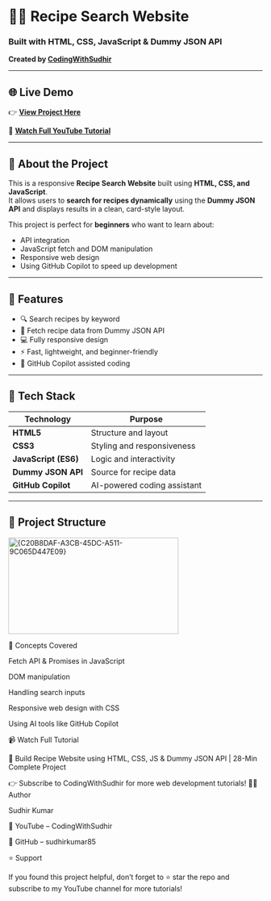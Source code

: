# 🧑‍🍳 Recipe Search Website  
### Built with HTML, CSS, JavaScript & Dummy JSON API  
**Created by [CodingWithSudhir](https://www.youtube.com/@CodingWithSudhir)**  

---

## 🌐 Live Demo  
👉 **[View Project Here](https://sudhirkumar85.github.io/recipe-search-project-codingwithsudhir/)**  

🎥 **[Watch Full YouTube Tutorial](https://youtu.be/MZ5sn8F1gvs)**  

---

## 📖 About the Project  
This is a responsive **Recipe Search Website** built using **HTML, CSS, and JavaScript**.  
It allows users to **search for recipes dynamically** using the **Dummy JSON API** and displays results in a clean, card-style layout.  

This project is perfect for **beginners** who want to learn about:
- API integration  
- JavaScript fetch and DOM manipulation  
- Responsive web design  
- Using GitHub Copilot to speed up development  

---

## 🚀 Features  
- 🔍 Search recipes by keyword  
- 🍲 Fetch recipe data from Dummy JSON API  
- 💻 Fully responsive design  
- ⚡ Fast, lightweight, and beginner-friendly  
- 🤖 GitHub Copilot assisted coding  

---

## 🧩 Tech Stack  
| Technology | Purpose |
|-------------|----------|
| **HTML5** | Structure and layout |
| **CSS3** | Styling and responsiveness |
| **JavaScript (ES6)** | Logic and interactivity |
| **Dummy JSON API** | Source for recipe data |
| **GitHub Copilot** | AI-powered coding assistant |

---

## 📂 Project Structure  
<img width="337" height="191" alt="{C20B8DAF-A3CB-45DC-A511-9C065D447E09}" src="https://github.com/user-attachments/assets/befd1ac0-0b58-450e-961a-efdd446fc9df" />


🧠 Concepts Covered

Fetch API & Promises in JavaScript

DOM manipulation

Handling search inputs

Responsive web design with CSS

Using AI tools like GitHub Copilot

📹 Watch Full Tutorial

🎥 Build Recipe Website using HTML, CSS, JS & Dummy JSON API | 28-Min Complete Project

👉 Subscribe to CodingWithSudhir
 for more web development tutorials!
🧑‍💻 Author

Sudhir Kumar

🔗 YouTube – CodingWithSudhir

💼 GitHub – sudhirkumar85

⭐ Support

If you found this project helpful, don’t forget to ⭐ star the repo and subscribe to my YouTube channel for more tutorials!
